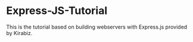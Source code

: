 # Express-JS-Tutorial
This is the tutorial based on building webservers with Express.js provided by Kirabiz.

